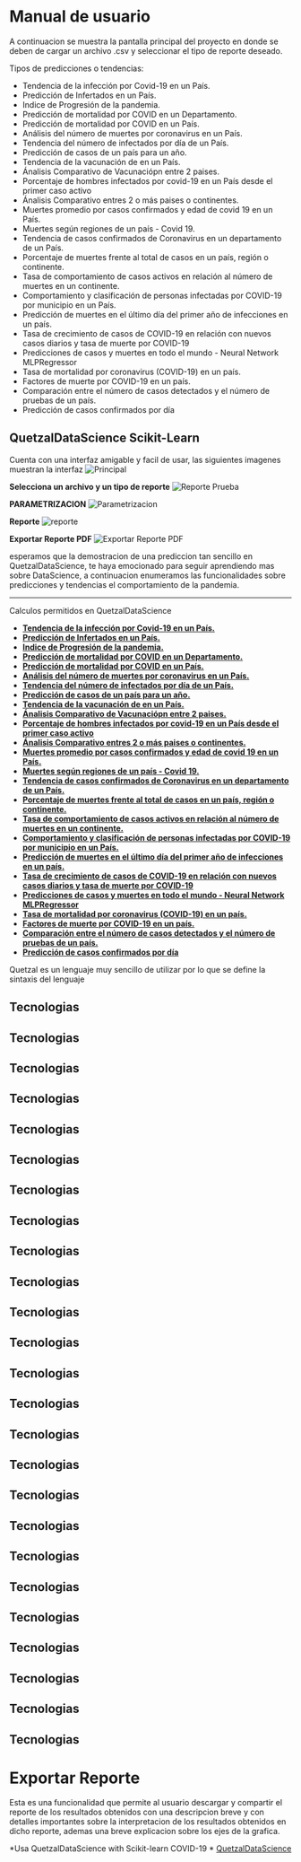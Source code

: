 # **Manual de usuario**
A continuacion se muestra la pantalla principal del proyecto en donde se deben de cargar un archivo .csv y seleccionar el tipo de reporte deseado.

Tipos de predicciones o tendencias:
- Tendencia de la infección por Covid-19 en un País.
- Predicción de Infertados en un País.
- Indice de Progresión de la pandemia.
- Predicción de mortalidad por COVID en un Departamento.
- Predicción de mortalidad por COVID en un País.
- Análisis del número de muertes por coronavirus en un País.
- Tendencia del número de infectados por día de un País.
- Predicción de casos de un país para un año.
- Tendencia de la vacunación de en un País.
- Ánalisis Comparativo de Vacunaciópn entre 2 paises.
- Porcentaje de hombres infectados por covid-19 en un País desde el primer caso activo
- Ánalisis Comparativo entres 2 o más paises o continentes.
- Muertes promedio por casos confirmados y edad de covid 19 en un País.
- Muertes según regiones de un país - Covid 19.
- Tendencia de casos confirmados de Coronavirus en un departamento de un País.
- Porcentaje de muertes frente al total de casos en un país, región o continente.
- Tasa de comportamiento de casos activos en relación al número de muertes en un continente.
- Comportamiento y clasificación de personas infectadas por COVID-19 por municipio en un País.
- Predicción de muertes en el último día del primer año de infecciones en un país.
- Tasa de crecimiento de casos de COVID-19 en relación con nuevos casos diarios y tasa de muerte por COVID-19
- Predicciones de casos y muertes en todo el mundo - Neural Network MLPRegressor
- Tasa de mortalidad por coronavirus (COVID-19) en un país.
- Factores de muerte por COVID-19 en un país.
- Comparación entre el número de casos detectados y el número de pruebas de un país.
- Predicción de casos confirmados por día

## QuetzalDataScience Scikit-Learn
Cuenta con una interfaz amigable y facil de usar, las siguientes imagenes muestran la interfaz
![Principal](https://github.com/jamesg19/COVID2/blob/main/doc/a.jpeg)



**Selecciona un archivo y un tipo de reporte**
![Reporte Prueba](https://github.com/jamesg19/COVID2/blob/main/doc/a.jpeg)

**PARAMETRIZACION**
![Parametrizacion](https://github.com/jamesg19/COVID2/blob/main/doc/2.jpeg)

**Reporte**
![reporte](https://github.com/jamesg19/COVID2/blob/main/doc/3.jpeg)

**Exportar Reporte PDF**
![Exportar Reporte PDF](https://github.com/jamesg19/COVID2/blob/main/doc/5.jpeg)

esperamos que la demostracion de una prediccion tan sencillo en QuetzalDataScience, te haya emocionado para seguir aprendiendo mas sobre DataScience, a continuacion enumeramos las funcionalidades sobre predicciones y tendencias el comportamiento de la pandemia.

---

Calculos permitidos en QuetzalDataScience
- **[Tendencia de la infección por Covid-19 en un País.](#R1)**
- **[Predicción de Infertados en un País.](#R2)**
- **[Indice de Progresión de la pandemia.](#R3)**
- **[Predicción de mortalidad por COVID en un Departamento.](#R4)**
- **[Predicción de mortalidad por COVID en un País.](#R5)**
- **[Análisis del número de muertes por coronavirus en un País.](#R6)**
- **[Tendencia del número de infectados por día de un País.](#R7)**
- **[Predicción de casos de un país para un año.](#R8)**
- **[Tendencia de la vacunación de en un País.](#R9)**
- **[Ánalisis Comparativo de Vacunaciópn entre 2 paises.](#R10)**
- **[Porcentaje de hombres infectados por covid-19 en un País desde el primer caso activo](#R11)**
- **[Ánalisis Comparativo entres 2 o más paises o continentes.](#R12)**
- **[Muertes promedio por casos confirmados y edad de covid 19 en un País.](#R13)**
- **[Muertes según regiones de un país - Covid 19.](#R14)**
- **[Tendencia de casos confirmados de Coronavirus en un departamento de un País.](#R15)**
- **[Porcentaje de muertes frente al total de casos en un país, región o continente.](#R16)**
- **[Tasa de comportamiento de casos activos en relación al número de muertes en un continente.](#R17)**
- **[Comportamiento y clasificación de personas infectadas por COVID-19 por municipio en un País.](#R18)**
- **[Predicción de muertes en el último día del primer año de infecciones en un país.](#R19)**
- **[Tasa de crecimiento de casos de COVID-19 en relación con nuevos casos diarios y tasa de muerte por COVID-19](#R20)**
- **[Predicciones de casos y muertes en todo el mundo - Neural Network MLPRegressor](#R21)**
- **[Tasa de mortalidad por coronavirus (COVID-19) en un país.](#R22)**
- **[Factores de muerte por COVID-19 en un país.](#R23)**
- **[Comparación entre el número de casos detectados y el número de pruebas de un país.](#R24)**
- **[Predicción de casos confirmados por día](#R25)**




Quetzal es un lenguaje muy sencillo de utilizar por lo que se define la sintaxis del lenguaje
## Tecnologias <a name="R1"></a>
## Tecnologias <a name="R2"></a>
## Tecnologias <a name="R3"></a>
## Tecnologias <a name="R4"></a>
## Tecnologias <a name="R5"></a>
## Tecnologias <a name="R6"></a>
## Tecnologias <a name="R7"></a>
## Tecnologias <a name="R8"></a>
## Tecnologias <a name="R9"></a>
## Tecnologias <a name="R11"></a>
## Tecnologias <a name="R11"></a>
## Tecnologias <a name="R12"></a>
## Tecnologias <a name="R13"></a>
## Tecnologias <a name="R14"></a>
## Tecnologias <a name="R15"></a>
## Tecnologias <a name="R16"></a>
## Tecnologias <a name="R17"></a>
## Tecnologias <a name="R18"></a>
## Tecnologias <a name="R19"></a>
## Tecnologias <a name="R20"></a>
## Tecnologias <a name="R21"></a>
## Tecnologias <a name="R22"></a>
## Tecnologias <a name="R23"></a>
## Tecnologias <a name="R24"></a>
## Tecnologias <a name="R25"></a>




# **Exportar Reporte** <a name="ExportarReporte"></a>
Esta es una funcionalidad que permite al usuario descargar y compartir el reporte de los resultados obtenidos con una descripcion breve y con detalles importantes sobre la interpretacion de los resultados obtenidos en dicho reporte, ademas una breve explicacion sobre los ejes de la grafica. 


*Usa QuetzalDataScience with Scikit-learn COVID-19 *
[QuetzalDataScience](https://covid-proyecto2.herokuapp.com/)
